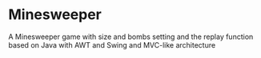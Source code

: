 # Minesweeper
A Minesweeper game with size and bombs setting and the replay function based on Java with AWT and Swing and MVC-like architecture
